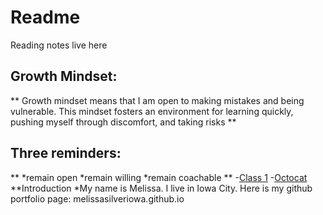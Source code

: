 # Readme
Reading notes live here
## Growth Mindset: 
** Growth mindset means that I am open to making mistakes and being vulnerable. This mindset fosters an environment for learning quickly, pushing myself through discomfort, and taking risks **
## Three reminders:
** *remain open
   *remain willing
   *remain coachable **
-[Class 1](class-01.md)
-[Octocat](https://myoctocat.com/assets/images/base-octocat.svg)
**Introduction
*My name is Melissa. I live in Iowa City. Here is my github portfolio page: melissasilveriowa.github.io
